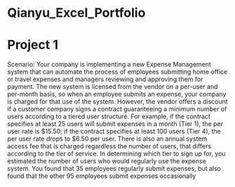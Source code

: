 # Qianyu_Excel_Portfolio

# Project 1
Scenario:
Your company is implementing a new Expense Management system that can automate the process of
employees submitting home office or travel expenses and managers reviewing and approving them for
payment.
The new system is licensed from the vendor on a per-user and per-month basis, so when an employee
submits an expense, your company is charged for that use of the system. However, the vendor offers a
discount if a customer company signs a contract guaranteeing a minimum number of users according to
a tiered user structure. For example, if the contract specifies at least 25 users will submit expenses in a
month (Tier 1), the per user rate is $15.50; if the contract specifies at least 100 users (Tier 4), the per
user rate drops to $6.50 per user. There is also an annual system access fee that is charged regardless
the number of users, that differs according to the tier of service.
In determining which tier to sign up for, you estimated the number of users who would regularly use the
expense system. You found that 35 employees regularly submit expenses, but also found that the other
95 employees submit expenses occasionally
